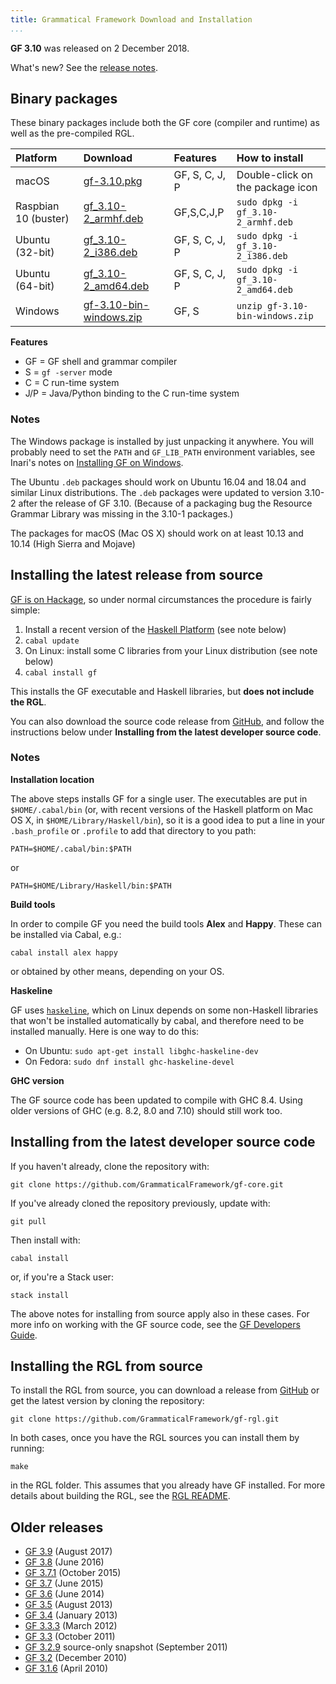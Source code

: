 ```yaml
---
title: Grammatical Framework Download and Installation
...
```


**GF 3.10** was released on 2 December 2018.

What's new? See the [release notes](release-3.10.html).

## Binary packages

These binary packages include both the GF core (compiler and runtime) as well as the pre-compiled RGL.

| Platform        | Download                                           | Features       | How to install                     |
|:----------------|:---------------------------------------------------|:---------------|:-----------------------------------|
| macOS           | [gf-3.10.pkg](gf-3.10.pkg)                         | GF, S, C, J, P | Double-click on the package icon   |
| Raspbian 10 (buster) | [gf\_3.10-2\_armhf.deb](gf_3.10-2_armhf.deb)  | GF,S,C,J,P | `sudo dpkg -i gf_3.10-2_armhf.deb`     |
| Ubuntu (32-bit) | [gf\_3.10-2\_i386.deb](gf_3.10-2_i386.deb)         | GF, S, C, J, P | `sudo dpkg -i gf_3.10-2_i386.deb`  |
| Ubuntu (64-bit) | [gf\_3.10-2\_amd64.deb](gf_3.10-2_amd64.deb)       | GF, S, C, J, P | `sudo dpkg -i gf_3.10-2_amd64.deb` |
| Windows         | [gf-3.10-bin-windows.zip](gf-3.10-bin-windows.zip) | GF, S          | `unzip gf-3.10-bin-windows.zip`    |

<!--
| macOS           | [gf-3.10-bin-intel-mac.tar.gz](gf-3.10-bin-intel-mac.tar.gz) | GF,S,C,J,P | `sudo tar -C /usr/local -zxf gf-3.10-bin-intel-mac.tar.gz` |
-->

**Features**

- GF = GF shell and grammar compiler
- S = `gf -server` mode
- C = C run-time system
- J/P = Java/Python binding to the C run-time system

### Notes

The Windows package is installed by just unpacking it anywhere. You will
probably need to set the `PATH` and `GF_LIB_PATH` environment variables,
see Inari's notes on [Installing GF on Windows](http://www.grammaticalframework.org/~inari/gf-windows.html#toc3).

The Ubuntu `.deb` packages should work on Ubuntu 16.04 and 18.04 and
similar Linux distributions. The `.deb` packages were updated
to version 3.10-2 after the release of GF 3.10.
(Because of a packaging bug the Resource Grammar Library was missing
in the 3.10-1 packages.)

<!-- The Raspbian `.deb` package was created on a Raspberry Pi 3 and will
probably work on other ARM-based systems running Debian 9 (stretch) or
similar Linux distributions. -->

The packages for macOS (Mac OS X) should work on at least 10.13 and
10.14 (High Sierra and Mojave)

<!-- The Mac OS and Linux `.tar.gz` packages are designed to be installed in
`/usr/local`. You can install them in other locations, but then you need
to set the `GF_LIB_PATH` environment variable:

```
export GF_LIB_PATH=/usr/local/share/gf-3.10/lib
```

where `/usr/local` should be replaced with the path to the location
where you unpacked the package. -->

## Installing the latest release from source

[GF is on Hackage](http://hackage.haskell.org/package/gf), so under
normal circumstances the procedure is fairly simple:

1.  Install a recent version of the [Haskell
    Platform](http://hackage.haskell.org/platform) (see note below)
2.  `cabal update`
3.  On Linux: install some C libraries from your Linux distribution (see note below)
4.  `cabal install gf`

This installs the GF executable and Haskell libraries, but **does not include the RGL**.

You can also download the source code release from [GitHub](https://github.com/GrammaticalFramework/gf-core/releases),
and follow the instructions below under **Installing from the latest developer source code**.

### Notes

**Installation location**

The above steps installs GF for a single user. The executables are put
in `$HOME/.cabal/bin` (or, with recent versions of the Haskell platform
on Mac OS X, in `$HOME/Library/Haskell/bin`), so it is a good idea to
put a line in your `.bash_profile` or `.profile` to add that directory
to you path:

```
PATH=$HOME/.cabal/bin:$PATH
```

or

```
PATH=$HOME/Library/Haskell/bin:$PATH
```

**Build tools**

In order to compile GF you need the build tools **Alex** and **Happy**.
These can be installed via Cabal, e.g.:

```
cabal install alex happy
```

or obtained by other means, depending on your OS.

**Haskeline**

GF uses [`haskeline`](http://hackage.haskell.org/package/haskeline), which
on Linux depends on some non-Haskell libraries that won't be installed
automatically by cabal, and therefore need to be installed manually.
Here is one way to do this:

- On Ubuntu: `sudo apt-get install libghc-haskeline-dev`
- On Fedora: `sudo dnf install ghc-haskeline-devel`

**GHC version**

The GF source code has been updated to compile with GHC 8.4.
Using older versions of GHC (e.g. 8.2, 8.0 and 7.10) should still work too.

## Installing from the latest developer source code

If you haven't already, clone the repository with:

```
git clone https://github.com/GrammaticalFramework/gf-core.git
```

If you've already cloned the repository previously, update with:

```
git pull
```

Then install with:

```
cabal install
```

or, if you're a Stack user:

```
stack install
```

The above notes for installing from source apply also in these cases.
For more info on working with the GF source code, see the
[GF Developers Guide](../doc/gf-developers.html).

## Installing the RGL from source

To install the RGL from source,
you can download a release from [GitHub](https://github.com/GrammaticalFramework/gf-rgl/releases)
or get the latest version by cloning the repository:

```
git clone https://github.com/GrammaticalFramework/gf-rgl.git
```

In both cases, once you have the RGL sources you can install them by running:

```
make
```

in the RGL folder.
This assumes that you already have GF installed.
For more details about building the RGL, see the [RGL README](https://github.com/GrammaticalFramework/gf-rgl/blob/master/README.md).

## Older releases

- [GF 3.9](index-3.9.html) (August 2017)
- [GF 3.8](index-3.8.html) (June 2016)
- [GF 3.7.1](index-3.7.1.html) (October 2015)
- [GF 3.7](index-3.7.html) (June 2015)
- [GF 3.6](index-3.6.html) (June 2014)
- [GF 3.5](index-3.5.html) (August 2013)
- [GF 3.4](index-3.4.html) (January 2013)
- [GF 3.3.3](index-3.3.3.html) (March 2012)
- [GF 3.3](index-3.3.html) (October 2011)
- [GF 3.2.9](index-3.2.9.html) source-only snapshot (September 2011)
- [GF 3.2](index-3.2.html) (December 2010)
- [GF 3.1.6](index-3.1.6.html) (April 2010)
